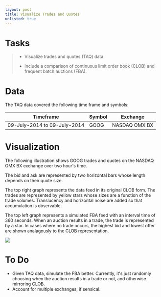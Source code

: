 ```yaml
---
layout: post
title: Visualize Trades and Quotes
unlisted: true
---
```


# Tasks
> * Visualize trades and quotes (TAQ) data.
>
> * Include a comparison of continuous limit order book (CLOB) and frequent batch auctions (FBA).

# Data
The TAQ data covered the following time frame and symbols:
<table>
  <thead>
    <tr>      <th>Timeframe</th> <th>Symbol</th> <th>Exchange</th>   </tr>
  </thead>
  <tbody>
    <tr>      <td>09-July-2014 to 09-July-2014</td>
      <td>GOOG</td> 
      <td>NASDAQ OMX BX</td> 
    </tr>
  </tbody>
</table>

# Visualization

The following illustration shows GOOG trades and quotes on the NASDAQ OMX BX exchange over two hour's time.

The bid and ask are represented by two horizontal bars whose length depends on their quote size.

The top right graph represents the data feed in its original CLOB form. The trades are represented by yellow stars whose sizes are a function of the trade volumes. Translucency and horizontal noise are added so that accumulation is observable.

The top left graph represents a simulated FBA feed with an interval time of 360 seconds. When an auction results in a trade, the trade is represented by a star. In cases where no trade occurs, the highest bid and lowest offer are shown analagously to the CLOB representation.

<a href = "https://cdn.rawgit.com/TeddyCho/TeddyCho.github.io/master/_posts/img/goog2hours.gif"><img src="https://raw.githubusercontent.com/TeddyCho/TeddyCho.github.io/master/_posts/img/goog2hours.gif" /></a>

# To Do
* Given TAQ data, simulate the FBA better. Currently, it's just randomly choosing when the auction results in a trade or not, and otherwise mirroring CLOB.
* Account for multiple exchanges, if sensical.
